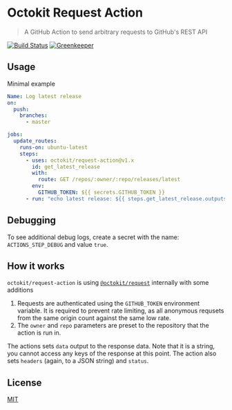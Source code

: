 # Octokit Request Action

> A GitHub Action to send arbitrary requests to GitHub's REST API

[![Build Status](https://github.com/octokit/request-action/workflows/Test/badge.svg)](https://github.com/octokit/request-action/actions)
[![Greenkeeper](https://badges.greenkeeper.io/octokit/request-action.svg)](https://greenkeeper.io/)

## Usage

Minimal example

```yml
Name: Log latest release
on:
  push:
    branches:
      - master

jobs:
  update_routes:
    runs-on: ubuntu-latest
    steps:
      - uses: octokit/request-action@v1.x
        id: get_latest_release
        with:
          route: GET /repos/:owner/:repo/releases/latest
        env:
          GITHUB_TOKEN: ${{ secrets.GITHUB_TOKEN }}
      - run: "echo latest release: ${{ steps.get_latest_release.outputs.data }}"
```

## Debugging

To see additional debug logs, create a secret with the name: `ACTIONS_STEP_DEBUG` and value `true`.

## How it works

`octokit/request-action` is using [`@octokit/request`](https://github.com/octokit/request.js/) internally with some additions

1. Requests are authenticated using the `GITHUB_TOKEN` environment variable. It is required to prevent rate limiting, as all anonymous requsets from the same origin count against the same low rate.
2. The `owner` and `repo` parameters are preset to the repository that the action is run in.

The actions sets `data` output to the response data. Note that it is a string, you cannot access any keys of the response at this point. The action also sets `headers` (again, to a JSON string) and `status`.

## License

[MIT](LICENSE)
